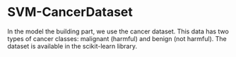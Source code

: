 # SVM-CancerDataset
In the model the building part, we use the cancer dataset. This data has two types of cancer classes: malignant (harmful) and benign (not harmful). The dataset is available in the scikit-learn library.
